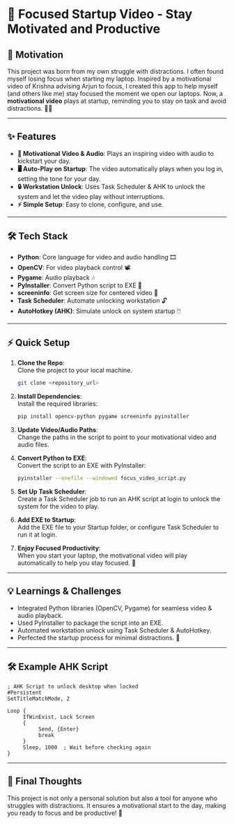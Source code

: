 # 🎯 Focused Startup Video - Stay Motivated and Productive 

## 🚀 Motivation

This project was born from my own struggle with distractions. I often found myself losing focus when starting my laptop. Inspired by a motivational video of Krishna advising Arjun to focus, I created this app to help myself (and others like me) stay focused the moment we open our laptops. Now, a **motivational video** plays at startup, reminding you to stay on task and avoid distractions. 🧘‍♂️

---

## ✨ Features

- **🎥 Motivational Video & Audio**: Plays an inspiring video with audio to kickstart your day.
- **🖥️ Auto-Play on Startup**: The video automatically plays when you log in, setting the tone for your day.
- **🔒 Workstation Unlock**: Uses Task Scheduler & AHK to unlock the system and let the video play without interruptions.
- **⚡ Simple Setup**: Easy to clone, configure, and use.

---

## 🛠️ Tech Stack

- **Python**: Core language for video and audio handling 🎞️
- **OpenCV**: For video playback control 📽️
- **Pygame**: Audio playback 🎶
- **PyInstaller**: Convert Python script to EXE 🔧
- **screeninfo**: Get screen size for centered video 📐
- **Task Scheduler**: Automate unlocking workstation 🔓
- **AutoHotkey (AHK)**: Simulate unlock on system startup 🖱️

---

## ⚡ Quick Setup

1. **Clone the Repo**:  
    Clone the project to your local machine.  
    ```bash
    git clone <repository_url>
    ```

2. **Install Dependencies**:  
    Install the required libraries:
    ```bash
    pip install opencv-python pygame screeninfo pyinstaller
    ```

3. **Update Video/Audio Paths**:  
    Change the paths in the script to point to your motivational video and audio files.

4. **Convert Python to EXE**:  
    Convert the script to an EXE with PyInstaller:
    ```bash
    pyinstaller --onefile --windowed focus_video_script.py
    ```

5. **Set Up Task Scheduler**:  
    Create a Task Scheduler job to run an AHK script at login to unlock the system for the video to play.

6. **Add EXE to Startup**:  
    Add the EXE file to your Startup folder, or configure Task Scheduler to run it at login.

7. **Enjoy Focused Productivity**:  
    When you start your laptop, the motivational video will play automatically to help you stay focused. 🎯

---

## 💡 Learnings & Challenges

- Integrated Python libraries (OpenCV, Pygame) for seamless video & audio playback.
- Used PyInstaller to package the script into an EXE.
- Automated workstation unlock using Task Scheduler & AutoHotkey.
- Perfected the startup process for minimal distractions. 🔑

---

## 🛠️ Example AHK Script

```ahk
; AHK Script to unlock desktop when locked
#Persistent
SetTitleMatchMode, 2

Loop {
     IfWinExist, Lock Screen
     {
          Send, {Enter}
          break
     }
     Sleep, 1000  ; Wait before checking again
}
```

---

## 💬 Final Thoughts

This project is not only a personal solution but also a tool for anyone who struggles with distractions. It ensures a motivational start to the day, making you ready to focus and be productive! 🚀
